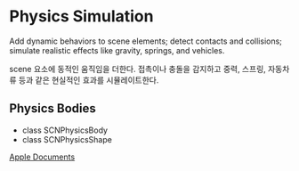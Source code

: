# Physics Simulation
Add dynamic behaviors to scene elements; detect contacts and collisions; simulate realistic effects like gravity, springs, and vehicles.

scene 요소에 동적인 움직임을 더한다. 접촉이나 충돌을 감지하고 중력, 스프링, 자동차 류 등과 같은 현실적인 효과를 시뮬레이트한다.

## Physics Bodies
- class SCNPhysicsBody
- class SCNPhysicsShape

[Apple Documents][apple]


[apple]: https://developer.apple.com/documentation/scenekit/physics_simulation
